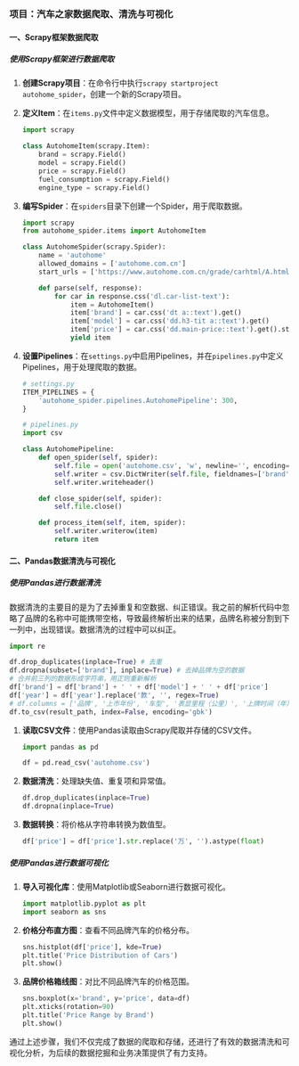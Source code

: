 ### 项目：汽车之家数据爬取、清洗与可视化

#### 一、Scrapy框架数据爬取

##### 使用Scrapy框架进行数据爬取

1. **创建Scrapy项目**：在命令行中执行`scrapy startproject autohome_spider`，创建一个新的Scrapy项目。

2. **定义Item**：在`items.py`文件中定义数据模型，用于存储爬取的汽车信息。

   ```python
   import scrapy

   class AutohomeItem(scrapy.Item):
       brand = scrapy.Field()
       model = scrapy.Field()
       price = scrapy.Field()
       fuel_consumption = scrapy.Field()
       engine_type = scrapy.Field()
   ```

3. **编写Spider**：在`spiders`目录下创建一个Spider，用于爬取数据。

   ```python
   import scrapy
   from autohome_spider.items import AutohomeItem

   class AutohomeSpider(scrapy.Spider):
       name = 'autohome'
       allowed_domains = ['autohome.com.cn']
       start_urls = ['https://www.autohome.com.cn/grade/carhtml/A.html']

       def parse(self, response):
           for car in response.css('dl.car-list-text'):
               item = AutohomeItem()
               item['brand'] = car.css('dt a::text').get()
               item['model'] = car.css('dd.h3-tit a::text').get()
               item['price'] = car.css('dd.main-price::text').get().strip()
               yield item
   ```

4. **设置Pipelines**：在`settings.py`中启用Pipelines，并在`pipelines.py`中定义Pipelines，用于处理爬取的数据。

   ```python
   # settings.py
   ITEM_PIPELINES = {
       'autohome_spider.pipelines.AutohomePipeline': 300,
   }

   # pipelines.py
   import csv

   class AutohomePipeline:
       def open_spider(self, spider):
           self.file = open('autohome.csv', 'w', newline='', encoding='utf-8')
           self.writer = csv.DictWriter(self.file, fieldnames=['brand', 'model', 'price', 'fuel_consumption', 'engine_type'])
           self.writer.writeheader()

       def close_spider(self, spider):
           self.file.close()

       def process_item(self, item, spider):
           self.writer.writerow(item)
           return item
   ```

#### 二、Pandas数据清洗与可视化

##### 使用Pandas进行数据清洗
数据清洗的主要目的是为了去掉重复和空数据、纠正错误。我之前的解析代码中忽略了品牌的名称中可能携带空格，导致最终解析出来的结果，品牌名称被分割到下一列中，出现错误。数据清洗的过程中可以纠正。

```python
import re

df.drop_duplicates(inplace=True) # 去重
df.dropna(subset=['brand'], inplace=True) # 去掉品牌为空的数据
# 合并前三列的数据形成字符串，用正则重新解析
df['brand'] = df['brand'] + ' ' + df['model'] + ' ' + df['price']
df['year'] = df['year'].replace('款', '', regex=True)
# df.columns = ['品牌', '上市年份', '车型', '表显里程（公里）', '上牌时间（年）', '价格（万）', '原厂保修时间', '所属城市', '链接']
df.to_csv(result_path, index=False, encoding='gbk')
```

1. **读取CSV文件**：使用Pandas读取由Scrapy爬取并存储的CSV文件。

   ```python
   import pandas as pd

   df = pd.read_csv('autohome.csv')
   ```

2. **数据清洗**：处理缺失值、重复项和异常值。

   ```python
   df.drop_duplicates(inplace=True)
   df.dropna(inplace=True)
   ```

3. **数据转换**：将价格从字符串转换为数值型。

   ```python
   df['price'] = df['price'].str.replace('万', '').astype(float)
   ```

##### 使用Pandas进行数据可视化

1. **导入可视化库**：使用Matplotlib或Seaborn进行数据可视化。

   ```python
   import matplotlib.pyplot as plt
   import seaborn as sns
   ```

2. **价格分布直方图**：查看不同品牌汽车的价格分布。

   ```python
   sns.histplot(df['price'], kde=True)
   plt.title('Price Distribution of Cars')
   plt.show()
   ```

3. **品牌价格箱线图**：对比不同品牌汽车的价格范围。

   ```python
   sns.boxplot(x='brand', y='price', data=df)
   plt.xticks(rotation=90)
   plt.title('Price Range by Brand')
   plt.show()
   ```

通过上述步骤，我们不仅完成了数据的爬取和存储，还进行了有效的数据清洗和可视化分析，为后续的数据挖掘和业务决策提供了有力支持。